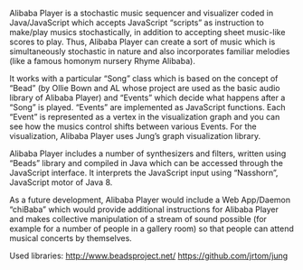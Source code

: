 Alibaba Player is a stochastic music sequencer  and visualizer coded in Java/JavaScript which accepts JavaScript “scripts” as instruction to make/play musics stochastically, in addition to accepting sheet music-like scores to play. Thus, Alibaba Player can create a sort of music which is simultaneously stochastic in nature and also incorporates familiar melodies (like a famous homonym nursery Rhyme Alibaba).

It works with a particular “Song” class which is based on the concept of “Bead” (by Ollie Bown and AL whose project are used as the basic audio library of Alibaba Player) and “Events” which decide what happens after a “Song” is played. “Events” are implemented as JavaScript functions. Each “Event” is represented as a vertex in the visualization graph and you can see how the musics control shifts between various Events. For the visualization, Alibaba Player uses Jung’s graph visualization library.

Alibaba Player includes a number of synthesizers and filters, written using “Beads” library and compiled in Java which can be accessed through the JavaScript interface. It interprets the JavaScript input using “Nasshorn”, JavaScript motor of Java 8.

As a future development, Alibaba Player would include a Web App/Daemon “chiBaba” which would provide additional instructions for Alibaba  Player and makes collective manipulation of a stream of sound possible (for example for a number of people in a gallery room) so that people can attend musical concerts by themselves.


Used libraries:
http://www.beadsproject.net/
https://github.com/jrtom/jung